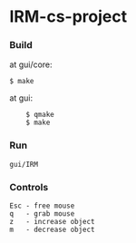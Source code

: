 IRM-cs-project
==============

### Build ###
at gui/core:
```
$ make
```
at gui:
```
	$ qmake
	$ make
```

### Run ###
	gui/IRM

### Controls ###
	Esc	- free mouse
	q	- grab mouse
	z	- increase object
	m	- decrease object
